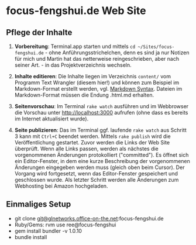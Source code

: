 focus-fengshui.de Web Site
==========================

Pflege der Inhalte
------------------

1. **Vorbereitung**:
   Terminal.app starten und mittels `cd ~/Sites/focus-fengshui.de` - ohne Anführungsstrichelchen, denn es sind ja nur Notizen für mich und Martin hat das netterweise reingeschrieben, aber nach seiner Art. -
   in das Projektverzeichnis wechseln.

2. **Inhalte editieren**:
   Die Inhalte liegen im Verzeichnis `content/` vom Programm Text Wrangler (diesem hier!) und können zum Beispiel im
   Markdown-Format erstellt werden, vgl. [Markdown Syntax](http://kramdown.rubyforge.org/quickref.html).
   Dateien im Markdown-Format müssen die Endung .html.md erhalten.

3. **Seitenvorschau**:
   Im Terminal `rake watch` ausführen und im Webbrowser die Vorschau unter
   <http://localhost:3000> aufrufen (ohne dass es bereits im Internet aktualisiert wurde).

4. **Seite publizieren**:
   Das im Terminal ggf. laufende `rake watch` aus Schritt 3 kann mit `Ctrl+C`
   beendet werden. Mittels `rake publish` wird die Veröffentlichung gestartet.
   Zuvor werden die Links der Web Site überprüft. Wenn alle Links passen, werden als
   nächstes die vorgenommenen Änderungen protokolliert ("committed").
   Es öffnet sich ein Editor-Fenster, in dem eine kurze Beschreibung der
   vorgenommenen Änderungen eingegeben werden muss (gleich oben beim Cursor). Der Vorgang wird fortgesetzt,
   wenn das Editor-Fenster gespeichert und geschlossen wurde.
   Als letzter Schritt werden alle Änderungen zum Webhosting bei Amazon hochgeladen.


Einmaliges Setup
----------------

* git clone git@glnetworks.office-on-the.net:focus-fengshui.de
* Ruby/Gems: rvm use ree@focus-fengshui
* gem install bundler -v 1.0.10
* bundle install
